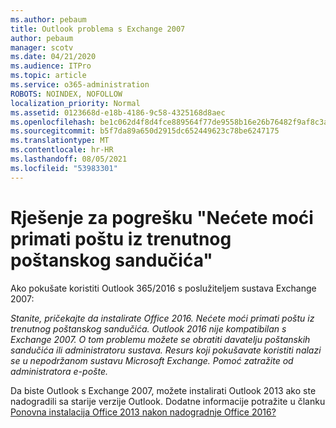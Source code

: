```yaml
---
ms.author: pebaum
title: Outlook problema s Exchange 2007
author: pebaum
manager: scotv
ms.date: 04/21/2020
ms.audience: ITPro
ms.topic: article
ms.service: o365-administration
ROBOTS: NOINDEX, NOFOLLOW
localization_priority: Normal
ms.assetid: 0123668d-e18b-4186-9c58-4325168d8aec
ms.openlocfilehash: be1c062d4f8d4fce889564f77de9558b16e26b76482f9af8c3a6b5e20966445a
ms.sourcegitcommit: b5f7da89a650d2915dc652449623c78be6247175
ms.translationtype: MT
ms.contentlocale: hr-HR
ms.lasthandoff: 08/05/2021
ms.locfileid: "53983301"
---
```

# <a name="solution-for-error-you-wont-be-able-to-receive-mail-from-a-current-mailbox"></a>Rješenje za pogrešku "Nećete moći primati poštu iz trenutnog poštanskog sandučića"
Ako pokušate koristiti Outlook 365/2016 s poslužiteljem sustava Exchange 2007:

*Stanite, pričekajte da instalirate Office 2016. Nećete moći primati poštu iz trenutnog poštanskog sandučića. Outlook 2016 nije kompatibilan s Exchange 2007. O tom problemu možete se obratiti davatelju poštanskih sandučića ili administratoru sustava. Resurs koji pokušavate koristiti nalazi se u nepodržanom sustavu Microsoft Exchange. Pomoć zatražite od administratora e-pošte.*

Da biste Outlook s Exchange 2007, možete instalirati Outlook 2013 ako ste nadogradili sa starije verzije Outlook. Dodatne informacije potražite u članku [Ponovna instalacija Office 2013 nakon nadogradnje Office 2016?](https://support.office.com/article/a6ca92f4-cbb4-4609-9fdb-f8d3dd6812f3)